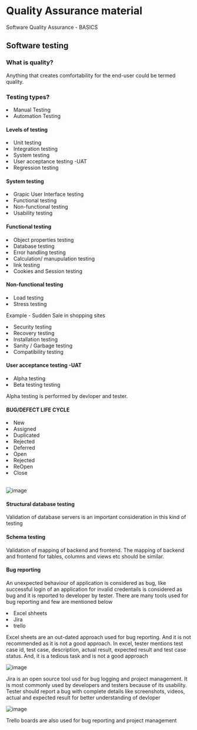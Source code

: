 # Quality Assurance material
Software Quality Assurance - BASICS
<h2>Software testing </h2>
<h3> What is quality?</h3>
<p> Anything that creates comfortability for the end-user could be termed quality.
 <h3>Testing types?</h3>
 <p><li>Manual Testing</li>
<li>Automation Testing</li></p>
 <h4>Levels of testing</h4>
 <p><li> Unit testing</li>
 <li>Integration testing</li>
 <li>System testing</li>
 <li>User acceptance testing -UAT</li>
 <li>Regression testing</li>
</p>
<h4>System testing</h4>
 <p><li>Grapic User Interface testing</li>
 <li>Functional testing</li>
 <li>Non-functional testing</li>
 <li>Usability testing</li>
 </p>
 <h4>Functional testing</h4>
 <p><li>Object properties testing</li>
 <li>Database testing</li>
 <li>Error handling testing</li>
 <li>Calculation/ manupulation testing</li>
 <li>link testing</li>
 <li>Cookies and Session testing</li>
 
  <h4>Non-functional testing</h4>
 <p><li>Load testing</li>
 <li>Stress testing</li>
 <p> Example - Sudden Sale in shopping sites</p>
 <li>Security testing</li>
 <li>Recovery testing</li>
 <li>Installation testing</li>
 <li>Sanity / Garbage testing</li>
 <li>Compatibility testing</li>
 </p>
<h4>User acceptance testing -UAT</h4>
<li>Alpha testing</li>
 <li>Beta testing testing</li>
<p> Alpha testing is performed by devloper and tester.
<h4>BUG/DEFECT LIFE CYCLE </h4>
<li> New </li>
<li>Assigned </li>
<li>Duplicated </li>
<li>Rejected</li>
<li>Deferred </li>
<li> Open </li>
<li> Rejected </li>
<li> ReOpen </li>
<li> Close </li>
<br>

![image](https://user-images.githubusercontent.com/55224607/210202913-066d078d-6f71-4f75-9f50-4b05a542d3d7.png)
<br>
 </p>
 
 <h4>Structural database testing</h4>
 <p> Validation of database servers is an important consideration in this kind of testing </p> 
 <h4>Schema testing</h4>
 <p> Validation of mapping of backend and frontend. The mapping of backend and frontend for tables, columns and views etc should be similar.</p> 
 <h4> Bug reporting </h4> 
 <p> An unexpected behaviour of application is considered as bug, like successful login of an application for invalid credentails is considered as bug and it is reported to developer by tester. There are many tools used for bug reporting and few are mentioned below </p> 
 <li> Excel shheets </li>
 <li> Jira </li>
 <li> trello</li> 
 <p> Excel sheets are an out-dated approach used for bug reporting. And it is not recommended as it is not a good approach. In excel, tester mentions test case id, test case, description, actual result, expected result and test case status. And, it is a tedious task and is not a good approach </p> 

 ![image](https://user-images.githubusercontent.com/55224607/210212899-7cdd5f99-a128-4103-a8ca-e68c6fed297a.png)

<p> Jira is an open source tool usd for bug logging and project management. It is most commonly used by developers and testers because of its usability. Tester should report a bug with complete details like screenshots, videos, actual and expected result for better understanding of devloper </p> 

![image](https://user-images.githubusercontent.com/55224607/210213457-b401729d-ab7f-4499-a45b-d4e66d5da9e3.png)
<br> 
<p> Trello boards are also used for bug reporting and project management </p>



 
 
 
 
 
 
